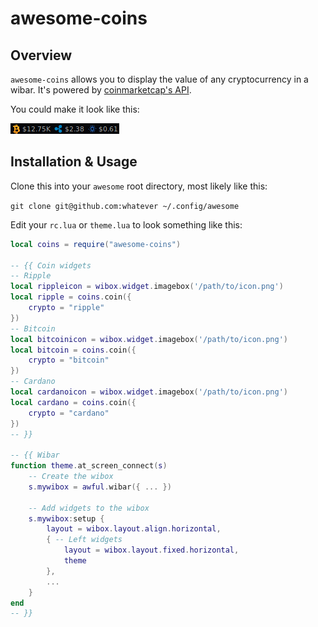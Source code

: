 # awesome-coins

## Overview

`awesome-coins` allows you to display the value of any cryptocurrency in a
wibar. It's powered by [coinmarketcap's API](https://coinmarketcap.com/api/).

You could make it look like this:

![awesome-coins sample](./screenshots/sample.png "awesome-coins sample")

## Installation & Usage

Clone this into your `awesome` root directory, most likely like this:

`git clone git@github.com:whatever ~/.config/awesome`

Edit your `rc.lua` or `theme.lua` to look something like this:

```lua
local coins = require("awesome-coins")

-- {{ Coin widgets
-- Ripple
local rippleicon = wibox.widget.imagebox('/path/to/icon.png')
local ripple = coins.coin({
    crypto = "ripple"
})
-- Bitcoin
local bitcoinicon = wibox.widget.imagebox('/path/to/icon.png')
local bitcoin = coins.coin({
    crypto = "bitcoin"
})
-- Cardano
local cardanoicon = wibox.widget.imagebox('/path/to/icon.png')
local cardano = coins.coin({
    crypto = "cardano"
})
-- }}

-- {{ Wibar
function theme.at_screen_connect(s)
    -- Create the wibox
    s.mywibox = awful.wibar({ ... })

    -- Add widgets to the wibox
    s.mywibox:setup {
        layout = wibox.layout.align.horizontal,
        { -- Left widgets
            layout = wibox.layout.fixed.horizontal,
            theme
        },
        ...
    }
end
-- }}
```